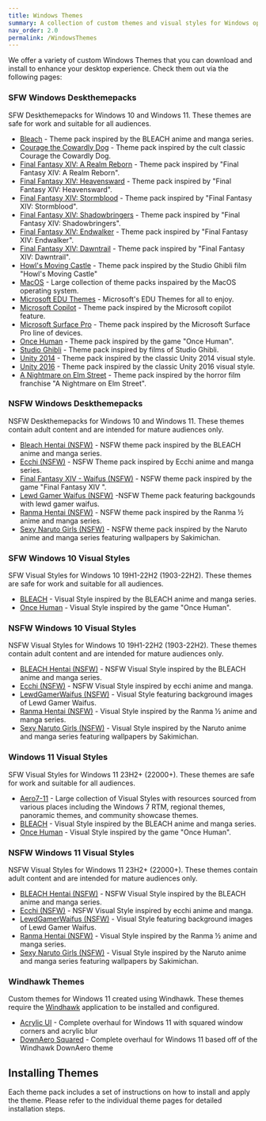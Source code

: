 ```yaml
---
title: Windows Themes
summary: A collection of custom themes and visual styles for Windows operating systems.
nav_order: 2.0
permalink: /WindowsThemes
---
```


We offer a variety of custom Windows Themes that you can download and install to enhance your desktop experience. Check them out via the following pages:

### SFW Windows Deskthemepacks

SFW Deskthemepacks for Windows 10 and Windows 11. These themes are safe for work and suitable for all audiences.

- [Bleach](https://the-back-room.info/WindowsThemes/Deskthemepacks/BLEACH) - Theme pack inspired by the BLEACH anime and manga series.
- [Courage the Cowardly Dog](https://the-back-room.info/WindowsThemes/Deskthemepacks/CourageTCD) - Theme pack inspired by the cult classic Courage the Cowardly Dog.
- [Final Fantasy XIV: A Realm Reborn](https://the-back-room.info/WindowsThemes/Deskthemepacks/FFXIVARealmReborn) - Theme pack inspired by "Final Fantasy XIV: A Realm Reborn".
- [Final Fantasy XIV: Heavensward](https://the-back-room.info/WindowsThemes/Deskthemepacks/FFXIVHeavensward) - Theme pack inspired by "Final Fantasy XIV: Heavensward".
- [Final Fantasy XIV: Stormblood](https://the-back-room.info/WindowsThemes/Deskthemepacks/FFXIVStormblood) - Theme pack inspired by "Final Fantasy XIV: Stormblood".
- [Final Fantasy XIV: Shadowbringers](https://the-back-room.info/WindowsThemes/Deskthemepacks/FFXIVShadowbringers) - Theme pack inspired by "Final Fantasy XIV: Shadowbringers".
- [Final Fantasy XIV: Endwalker](https://the-back-room.info/WindowsThemes/Deskthemepacks/FFXIVEW) - Theme pack inspired by "Final Fantasy XIV: Endwalker".
- [Final Fantasy XIV: Dawntrail](https://the-back-room.info/WindowsThemes/Deskthemepacks/FFXIVDawntrail) - Theme pack inspired by "Final Fantasy XIV: Dawntrail".
- [Howl's Moving Castle](https://the-back-room.info/WindowsThemes/Deskthemepacks/HowlsMovingCastle) - Theme pack inspired by the Studio Ghibli film "Howl's Moving Castle"
- [MacOS](https://the-back-room.info/WindowsThemes/Deskthemepacks/MacOS) - Large collection of theme packs inspaired by the MacOS operating system.
- [Microsoft EDU Themes](https://the-back-room.info/WindowsThemes/Deskthemepacks/MicrosoftEDUThemes) - Microsoft's EDU Themes for all to enjoy.
- [Microsoft Copilot](https://the-back-room.info/WindowsThemes/Deskthemepacks/MicrosoftCopilot) - Theme pack inspired by the Microsoft copilot feature.
- [Microsoft Surface Pro](https://the-back-room.info/WindowsThemes/Deskthemepacks/MicrosoftSurfacePro) - Theme pack inspired by the Microsoft Surface Pro line of devices.
- [Once Human](https://the-back-room.info/WindowsThemes/Deskthemepacks/OnceHuman) - Theme pack inspired by the game "Once Human".
- [Studio Ghibli](https://the-back-room.info/WindowsThemes/Deskthemepacks/StudioGhibli) - Theme pack inspired by films of Studio Ghibli.
- [Unity 2014](https://the-back-room.info/WindowsThemes/Deskthemepacks/Unity2014) - Theme pack inspired by the classic Unity 2014 visual style.
- [Unity 2016](https://the-back-room.info/WindowsThemes/Deskthemepacks/Unity2016) - Theme pack inspired by the classic Unity 2016 visual style.
- [A Nightmare on Elm Street](https://the-back-room.info/WindowsThemes/Deskthemepacks/ANightmareOnElmStreet) - Theme pack inspired by the horror film franchise "A Nightmare on Elm Street".

### NSFW Windows Deskthemepacks

NSFW Deskthemepacks for Windows 10 and Windows 11. These themes contain adult content and are intended for mature audiences only.

- [Bleach Hentai (NSFW)](https://the-back-room.info/WindowsThemes/Deskthemepacks/BLEACHHentai) - NSFW theme pack inspired by the BLEACH anime and manga series.
- [Ecchi (NSFW)](https://the-back-room.info/WindowsThemes/Deskthemepacks/Ecchi) - NSFW Theme pack inspired by Ecchi anime and manga series.
- [Final Fantasy XIV - Waifus (NSFW)](https://the-back-room.info/WindowsThemes/Deskthemepacks/FinalFantasyXIVWaifus) - NSFW theme pack inspired by the game "Final Fantasy XIV ".
- [Lewd Gamer Waifus (NSFW)](https://the-back-room.info/WindowsThemes/Deskthemepacks/LewdGamerWaifus) -NSFW Theme pack featuring backgounds with lewd gamer waifus.
- [Ranma Hentai (NSFW)](https://the-back-room.info/WindowsThemes/Deskthemepacks/RanmaHentai) - NSFW theme pack inspired by the Ranma ½ anime and manga series.
- [Sexy Naruto Girls (NSFW)](https://the-back-room.info/WindowsThemes/Deskthemepacks/SexyNarutoGirls) - NSFW theme pack inspired by the Naruto anime and manga series featuring wallpapers by Sakimichan.

### SFW Windows 10 Visual Styles

SFW Visual Styles for Windows 10 19H1-22H2 (1903-22H2). These themes are safe for work and suitable for all audiences.

- [BLEACH](https://the-back-room.info/WindowsThemes/VisualStyles/Windows10/Bleach) - Visual Style inspired by the BLEACH anime and manga series.
- [Once Human](https://the-back-room.info/WindowsThemes/VisualStyles/Windows10/OnceHuman) - Visual Style inspired by the game "Once Human".

### NSFW Windows 10 Visual Styles

NSFW Visual Styles for Windows 10 19H1-22H2 (1903-22H2). These themes contain adult content and are intended for mature audiences only.

- [BLEACH Hentai (NSFW)](https://the-back-room.info/WindowsThemes/VisualStyles/Windows10/BLEACHHentai) - NSFW Visual Style inspired by the BLEACH anime and manga series.
- [Ecchi (NSFW)](https://the-back-room.info/WindowsThemes/VisualStyles/Windows10/Ecchi) - NSFW Visual Style inspired by ecchi anime and manga.
- [LewdGamerWaifus (NSFW)](https://the-back-room.info/WindowsThemes/VisualStyles/Windows10/LewdGamerWaifus) - Visual Style featuring background images of Lewd Gamer Waifus.
- [Ranma Hentai (NSFW)](https://the-back-room.info/WindowsThemes/VisualStyles/Windows10/RanmaHentai) - Visual Style inspired by the Ranma ½ anime and manga series.
- [Sexy Naruto Girls (NSFW)](https://the-back-room.info/WindowsThemes/VisualStyles/Windows10/SexyNarutoGirls) - Visual Style inspired by the Naruto anime and manga series featuring wallpapers by Sakimichan.

### Windows 11 Visual Styles

SFW Visual Styles for Windows 11 23H2+ (22000+). These themes are safe for work and suitable for all audiences.

- [Aero7-11](https://the-back-room.info/WindowsThemes/VisualStyles/Windows11/Aero7-11) - Large collection of Visual Styles with resources sourced from various places including the Windows 7 RTM, regional themes, panoramic themes, and community showcase themes.
- [BLEACH](https://the-back-room.info/WindowsThemes/VisualStyles/Windows11/Bleach) - Visual Style inspired by the BLEACH anime and manga series.
- [Once Human](https://the-back-room.info/WindowsThemes/VisualStyles/Windows11/OnceHuman) - Visual Style inspired by the game "Once Human".

### NSFW Windows 11 Visual Styles

NSFW Visual Styles for Windows 11 23H2+ (22000+). These themes contain adult content and are intended for mature audiences only.

- [BLEACH Hentai (NSFW)](https://the-back-room.info/WindowsThemes/VisualStyles/Windows11/BLEACHHentai) - NSFW Visual Style inspired by the BLEACH anime and manga series.
- [Ecchi (NSFW)](https://the-back-room.info/WindowsThemes/VisualStyles/Windows11/Ecchi) - NSFW Visual Style inspired by ecchi anime and manga.
- [LewdGamerWaifus (NSFW)](https://the-back-room.info/WindowsThemes/VisualStyles/Windows11/LewdGamerWaifus) - Visual Style featuring background images of Lewd Gamer Waifus.
- [Ranma Hentai (NSFW)](https://the-back-room.info/WindowsThemes/VisualStyles/Windows11/RanmaHentai) - Visual Style inspired by the Ranma ½ anime and manga series.
- [Sexy Naruto Girls (NSFW)](https://the-back-room.info/WindowsThemes/VisualStyles/Windows11/SexyNarutoGirls) - Visual Style inspired by the Naruto anime and manga series featuring wallpapers by Sakimichan.

### Windhawk Themes

Custom themes for Windows 11 created using Windhawk. These themes require the [Windhawk](https://windhawk.net) application to be installed and configured.

- [Acrylic UI](https://the-back-room.info/WindowsThemes/WindhawkThemes/AcrylicUI) - Complete overhaul for Windows 11 with squared window corners and acrylic blur
- [DownAero Squared](https://the-back-room.info/WindowsThemes/WindhawkThemes/DownAeroSquared) - Complete overhaul for Windows 11 based off of the Windhawk DownAero theme

## Installing Themes

Each theme pack includes a set of instructions on how to install and apply the theme. Please refer to the individual theme pages for detailed installation steps.